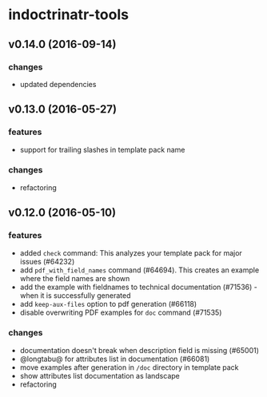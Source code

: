 # indoctrinatr-tools

## v0.14.0 (2016-09-14)

### changes

* updated dependencies

## v0.13.0 (2016-05-27)

### features

* support for trailing slashes in template pack name

### changes

* refactoring

## v0.12.0 (2016-05-10)

### features

* added `check` command: This analyzes your template pack for major issues (#64232)
* add `pdf_with_field_names` command (#64694). This creates an example where the field names are shown
* add the example with fieldnames to technical documentation (#71536) - when it is successfully generated
* add `keep-aux-files` option to pdf generation (#66118)
* disable overwriting PDF examples for `doc` command (#71535)

### changes

* documentation doesn't break when description field is missing (#65001)
* @longtabu@ for attributes list in documentation (#66081)
* move examples after generation in `/doc` directory in template pack
* show attributes list documentation as landscape
* refactoring
